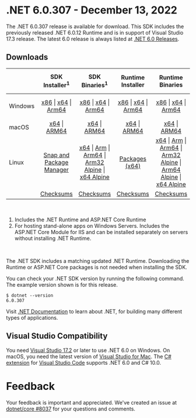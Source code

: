# .NET 6.0.307 - December 13, 2022

The .NET 6.0.307 release is available for download. This SDK includes the previously released .NET 6.0.12 Runtime and is in support of Visual Studio 17.3 release. The latest 6.0 release is always listed at [.NET 6.0 Releases](../README.md).

## Downloads

|           | SDK Installer<sup>1</sup>                        | SDK Binaries<sup>1</sup>                 | Runtime Installer                                        | Runtime Binaries                                 | ASP.NET Core Runtime           |Windows Desktop Runtime          |
| --------- | :------------------------------------------:     | :----------------------:                 | :---------------------------:                            | :-------------------------:                      | :-----------------:            | :-----------------:            |
| Windows   | [x86][dotnet-sdk-win-x86.exe] \| [x64][dotnet-sdk-win-x64.exe] \| [Arm64][dotnet-sdk-win-arm64.exe] | [x86][dotnet-sdk-win-x86.zip] \| [x64][dotnet-sdk-win-x64.zip] \|  [Arm64][dotnet-sdk-win-arm64.zip] | [x86][dotnet-runtime-win-x86.exe] \| [x64][dotnet-runtime-win-x64.exe] \| [Arm64][dotnet-runtime-win-arm64.exe] | [x86][dotnet-runtime-win-x86.zip] \| [x64][dotnet-runtime-win-x64.zip] \| [Arm64][dotnet-runtime-win-arm64.zip] | [x86][aspnetcore-runtime-win-x86.exe] \| [x64][aspnetcore-runtime-win-x64.exe] \|<br> [Hosting Bundle][dotnet-hosting-win.exe]<sup>2</sup> | [x86][windowsdesktop-runtime-win-x86.exe] \| [x64][windowsdesktop-runtime-win-x64.exe] \| [Arm64][windowsdesktop-runtime-win-arm64.exe] |
| macOS     | [x64][dotnet-sdk-osx-x64.pkg] \| [ARM64][dotnet-sdk-osx-arm64.pkg] | [x64][dotnet-sdk-osx-x64.tar.gz] \| [ARM64][dotnet-sdk-osx-arm64.tar.gz]  | [x64][dotnet-runtime-osx-x64.pkg] \| [ARM64][dotnet-runtime-osx-arm64.pkg] | [x64][dotnet-runtime-osx-x64.tar.gz] \| [ARM64][dotnet-runtime-osx-arm64.tar.gz]| [x64][aspnetcore-runtime-osx-x64.tar.gz] \| [ARM64][aspnetcore-runtime-osx-arm64.tar.gz] | - |<sup>1</sup>
| Linux     |  [Snap and Package Manager](../install-linux.md)  | [x64][dotnet-sdk-linux-x64.tar.gz] \| [Arm][dotnet-sdk-linux-arm.tar.gz]  \| [Arm64][dotnet-sdk-linux-arm64.tar.gz] \| [Arm32 Alpine][dotnet-sdk-linux-musl-arm.tar.gz]  \| [x64 Alpine][dotnet-sdk-linux-musl-x64.tar.gz] | [Packages (x64)][linux-packages] | [x64][dotnet-runtime-linux-x64.tar.gz] \| [Arm][dotnet-runtime-linux-arm.tar.gz] \| [Arm64][dotnet-runtime-linux-arm64.tar.gz] \| [Arm32 Alpine][dotnet-runtime-linux-musl-arm.tar.gz] \| [Arm64 Alpine][dotnet-runtime-linux-musl-arm64.tar.gz] \| [x64 Alpine][dotnet-runtime-linux-musl-x64.tar.gz]  | [x64][aspnetcore-runtime-linux-x64.tar.gz]<sup>1</sup>  \| [Arm][aspnetcore-runtime-linux-arm.tar.gz]<sup>1</sup> \| [Arm64][aspnetcore-runtime-linux-arm64.tar.gz]<sup>1</sup> \| [x64 Alpine][aspnetcore-runtime-linux-musl-x64.tar.gz] | - | <sup>1</sup> |
|  | [Checksums][checksums-sdk]                             | [Checksums][checksums-sdk]                                      | [Checksums][checksums-runtime]                             | [Checksums][checksums-runtime]  | [Checksums][checksums-runtime]  | [Checksums][checksums-runtime]

</br>

1. Includes the .NET Runtime and ASP.NET Core Runtime
2. For hosting stand-alone apps on Windows Servers. Includes the ASP.NET Core Module for IIS and can be installed separately on servers without installing .NET Runtime.

</br>

The .NET SDK includes a matching updated .NET Runtime. Downloading the Runtime or ASP.NET Core packages is not needed when installing the SDK.

You can check your .NET SDK version by running the following command. The example version shown is for this release.

```console
$ dotnet --version
6.0.307
```
Visit [.NET Documentation](https://docs.microsoft.com/dotnet/core/) to learn about .NET, for building many different types of applications.


## Visual Studio Compatibility

You need [Visual Studio 17.2](https://visualstudio.microsoft.com) or later to use .NET 6.0 on Windows. On macOS, you need the latest version of [Visual Studio for Mac](https://visualstudio.microsoft.com/vs/mac/). The [C# extension](https://code.visualstudio.com/docs/languages/dotnet) for [Visual Studio Code](https://code.visualstudio.com/) supports .NET 6.0 and C# 10.0.
# Feedback

Your feedback is important and appreciated. We've created an issue at [dotnet/core #8037](https://github.com/dotnet/core/issues/8037) for your questions and comments.

[blob-runtime]: https://dotnetcli.blob.core.windows.net/dotnet/Runtime/
[blob-sdk]: https://dotnetcli.blob.core.windows.net/dotnet/Sdk/
[release-notes]: https://github.com/dotnet/core/blob/main/release-notes/6.0/6.0.12/6.0.307.md

[checksums-runtime]: https://dotnetcli.blob.core.windows.net/dotnet/checksums/6.0.12-sha.txt
[checksums-sdk]: https://dotnetcli.blob.core.windows.net/dotnet/checksums/6.0.12-sha.txt

[linux-install]: https://docs.microsoft.com/dotnet/core/install/linux
[linux-setup]: https://github.com/dotnet/core/blob/main/Documentation/linux-setup.md

[dotnet-blog]:  https://devblogs.microsoft.com/dotnet/december-2022-updates/
[aspnet-blog]: https://devblogs.microsoft.com/dotnet/announcing-asp-net-core-in-net-6/
[maui-blog]: https://devblogs.microsoft.com/dotnet/update-on-dotnet-maui/

[linux-packages]: ../install-linux.md



[//]: # ( Runtime 6.0.12)
[dotnet-runtime-linux-arm.tar.gz]: https://download.visualstudio.microsoft.com/download/pr/8cb9b9c2-8eff-4c6c-bc28-f2c5a20b3f2d/1a495fde9c6814ca12e415328298a8c1/dotnet-runtime-6.0.12-linux-arm.tar.gz
[dotnet-runtime-linux-arm64.tar.gz]: https://download.visualstudio.microsoft.com/download/pr/cbcfbaa2-781b-4782-9994-9a9289ca724d/bc2fe2ee1a1842ea6d1151e5e0a410f9/dotnet-runtime-6.0.12-linux-arm64.tar.gz
[dotnet-runtime-linux-musl-arm.tar.gz]: https://download.visualstudio.microsoft.com/download/pr/d2c4250f-d748-4aff-bd0d-59b9834c2d42/6a53987ec268f7947bed69bfc964b2d9/dotnet-runtime-6.0.12-linux-musl-arm.tar.gz
[dotnet-runtime-linux-musl-arm64.tar.gz]: https://download.visualstudio.microsoft.com/download/pr/6ee50fa3-5365-4733-802f-20f4e6c63ce9/8999927e45afba236da064eb164ac40e/dotnet-runtime-6.0.12-linux-musl-arm64.tar.gz
[dotnet-runtime-linux-musl-x64.tar.gz]: https://download.visualstudio.microsoft.com/download/pr/bbbb66d6-7325-4758-bf39-c6b87a248a1f/4134186ccfb37cc2556211bf76ce1385/dotnet-runtime-6.0.12-linux-musl-x64.tar.gz
[dotnet-runtime-linux-x64.tar.gz]: https://download.visualstudio.microsoft.com/download/pr/7d543956-0b80-4c08-910e-c8c388f5fab8/01d45a3686e72f70be51b3f98569c6b1/dotnet-runtime-6.0.12-linux-x64.tar.gz
[dotnet-runtime-osx-arm64.pkg]: https://download.visualstudio.microsoft.com/download/pr/815bebc4-e694-46ef-ac6b-1d286275e6b6/df0373c30489e1a724ee7bf3a86214b7/dotnet-runtime-6.0.12-osx-arm64.pkg
[dotnet-runtime-osx-arm64.tar.gz]: https://download.visualstudio.microsoft.com/download/pr/cd80604d-e51e-49fd-afb1-bb8308948f82/3573da78841bc5a685ec4cc90ed7a1c9/dotnet-runtime-6.0.12-osx-arm64.tar.gz
[dotnet-runtime-osx-x64.pkg]: https://download.visualstudio.microsoft.com/download/pr/41eb399c-86fd-4503-b61b-46848cca6fee/d09fb724e749cd7ba0f0bdd4a0705b19/dotnet-runtime-6.0.12-osx-x64.pkg
[dotnet-runtime-osx-x64.tar.gz]: https://download.visualstudio.microsoft.com/download/pr/f3360067-ac4b-4502-bec7-2dfb0c3c556f/2e75f7eaf320f44fd4103fc7ebd969da/dotnet-runtime-6.0.12-osx-x64.tar.gz
[dotnet-runtime-win-arm64.exe]: https://download.visualstudio.microsoft.com/download/pr/65268652-23cb-4be4-b57d-e638d90db599/1d7f7da5917e07f4b167cbdbe0613e7d/dotnet-runtime-6.0.12-win-arm64.exe
[dotnet-runtime-win-arm64.zip]: https://download.visualstudio.microsoft.com/download/pr/6112ba5a-5a90-4462-a60b-69e95a7acc58/8aa16ce03bbfb7c00d292b16f13d567b/dotnet-runtime-6.0.12-win-arm64.zip
[dotnet-runtime-win-x64.exe]: https://download.visualstudio.microsoft.com/download/pr/a7add606-bf46-4e45-b6c8-3761925968db/3a667c5b368ccd8b8de3c26bdeb21a25/dotnet-runtime-6.0.12-win-x64.exe
[dotnet-runtime-win-x64.zip]: https://download.visualstudio.microsoft.com/download/pr/feac676a-296e-4a71-a6dc-84ab566a5eae/84c4a4a6b51207d7eba92c0f30d4fed8/dotnet-runtime-6.0.12-win-x64.zip
[dotnet-runtime-win-x86.exe]: https://download.visualstudio.microsoft.com/download/pr/31947856-4c76-4330-a0e9-b36e2f088e38/4a7d322dde9a77c607a99d4c47542a97/dotnet-runtime-6.0.12-win-x86.exe
[dotnet-runtime-win-x86.zip]: https://download.visualstudio.microsoft.com/download/pr/cc22d67e-64f1-40ad-80a4-4d41a44e3cc8/65ec55a31ea526fb4be94db58164c1f4/dotnet-runtime-6.0.12-win-x86.zip

[//]: # ( WindowsDesktop 6.0.12)
[windowsdesktop-runtime-win-arm64.exe]: https://download.visualstudio.microsoft.com/download/pr/47562ac8-30a0-4661-9fa3-54964fe97eb8/67916d073e5d04d8aa3058b31c613048/windowsdesktop-runtime-6.0.12-win-arm64.exe
[windowsdesktop-runtime-win-arm64.zip]: https://download.visualstudio.microsoft.com/download/pr/064f8acd-4cf7-4816-b80a-86209e95b9b5/8d40551da616b291951d2f172dbd7891/windowsdesktop-runtime-6.0.12-win-arm64.zip
[windowsdesktop-runtime-win-x64.exe]: https://download.visualstudio.microsoft.com/download/pr/ba2ece7b-686a-4bda-b7d7-8cc3b8964d66/8eee13e44d90345d40c1b262c78aad6a/windowsdesktop-runtime-6.0.12-win-x64.exe
[windowsdesktop-runtime-win-x64.zip]: https://download.visualstudio.microsoft.com/download/pr/2223c3ab-449e-4260-a28f-0500b4a5150a/784e629eee659307b0cc82e60e5a3abd/windowsdesktop-runtime-6.0.12-win-x64.zip
[windowsdesktop-runtime-win-x86.exe]: https://download.visualstudio.microsoft.com/download/pr/b11d3075-2191-4fe9-be05-e880f58d4577/3199263ba5d86952f5521f5e665e63bb/windowsdesktop-runtime-6.0.12-win-x86.exe
[windowsdesktop-runtime-win-x86.zip]: https://download.visualstudio.microsoft.com/download/pr/ca7d714f-5086-4d5f-856f-f76ff55817d3/605bae0a3e3c9e5d9a1930af7a64719a/windowsdesktop-runtime-6.0.12-win-x86.zip

[//]: # ( ASP 6.0.12)
[aspnetcore-runtime-linux-arm.tar.gz]: https://download.visualstudio.microsoft.com/download/pr/57b2bdaf-8455-4b1a-b25b-5950c950bd38/471d6de036e6f367f3a4aae5252d885a/aspnetcore-runtime-6.0.12-linux-arm.tar.gz
[aspnetcore-runtime-linux-arm64.tar.gz]: https://download.visualstudio.microsoft.com/download/pr/8072e219-57e4-48c3-b138-2b4067844ab2/b0712ad06fd0740963bf4ba2eff7f5ea/aspnetcore-runtime-6.0.12-linux-arm64.tar.gz
[aspnetcore-runtime-linux-musl-arm.tar.gz]: https://download.visualstudio.microsoft.com/download/pr/862efa8f-1ff3-491f-87b6-d00bf522e994/5f9c18b3c55881fbc238413928d6b4e5/aspnetcore-runtime-6.0.12-linux-musl-arm.tar.gz
[aspnetcore-runtime-linux-musl-arm64.tar.gz]: https://download.visualstudio.microsoft.com/download/pr/78fed30b-069b-4225-bae4-c26169ae0617/a162f2d1ebdeb6f3987f050020f4a7e8/aspnetcore-runtime-6.0.12-linux-musl-arm64.tar.gz
[aspnetcore-runtime-linux-musl-x64.tar.gz]: https://download.visualstudio.microsoft.com/download/pr/40ff372d-40dc-4023-a67f-7fa4e9727e74/8d7c35f2115e07a0716bab279fd992be/aspnetcore-runtime-6.0.12-linux-musl-x64.tar.gz
[aspnetcore-runtime-linux-x64.tar.gz]: https://download.visualstudio.microsoft.com/download/pr/4ba0f30d-0a77-4997-8d8d-1b113d60253b/5caeeb07572b0b6a26f2a82f7a4eb31d/aspnetcore-runtime-6.0.12-linux-x64.tar.gz
[aspnetcore-runtime-osx-arm64.tar.gz]: https://download.visualstudio.microsoft.com/download/pr/3017c51f-1a99-489a-86cd-c9131e3094d8/9cc88c5635de1699fbdf0ed58fb8e905/aspnetcore-runtime-6.0.12-osx-arm64.tar.gz
[aspnetcore-runtime-osx-x64.tar.gz]: https://download.visualstudio.microsoft.com/download/pr/381ec2d0-bcbb-4e2f-8d47-725bbf10f90b/bb582674ac6e1a35760e873358cef8a2/aspnetcore-runtime-6.0.12-osx-x64.tar.gz
[aspnetcore-runtime-win-arm64.zip]: https://download.visualstudio.microsoft.com/download/pr/bf9d9263-b287-46ac-bb27-6606a480c1eb/69c554db49792465e04daf37053e2bcc/aspnetcore-runtime-6.0.12-win-arm64.zip
[aspnetcore-runtime-win-x64.exe]: https://download.visualstudio.microsoft.com/download/pr/9e94fe1b-188a-4880-9e40-2cbb1fd98afc/84671c89295704cff726b014a502e188/aspnetcore-runtime-6.0.12-win-x64.exe
[aspnetcore-runtime-win-x64.zip]: https://download.visualstudio.microsoft.com/download/pr/6f7b904e-0c02-4904-8c2d-42752767f4c8/34b82755e7c93bdbf518363eabdd5029/aspnetcore-runtime-6.0.12-win-x64.zip
[aspnetcore-runtime-win-x86.exe]: https://download.visualstudio.microsoft.com/download/pr/81a5aa70-b439-46f3-8eaa-967f25034540/f4819aa6f648c279547406bd672473ed/aspnetcore-runtime-6.0.12-win-x86.exe
[aspnetcore-runtime-win-x86.zip]: https://download.visualstudio.microsoft.com/download/pr/bfd8af0d-a0af-4ad8-8c86-861a6841fc57/153709ee9e7f6a620b1765f4ff5541da/aspnetcore-runtime-6.0.12-win-x86.zip
[dotnet-hosting-win.exe]: https://download.visualstudio.microsoft.com/download/pr/cab723a6-dc1f-4b3a-8675-34dc84a21306/1ee69c32da9ba78d80d65f9c067c4f68/dotnet-hosting-6.0.12-win.exe

[//]: # ( SDK 6.0.307)
[dotnet-sdk-linux-arm.tar.gz]: https://download.visualstudio.microsoft.com/download/pr/1568da81-523f-4fc8-ad83-a94e4d4ec255/21967cae686ceef3d0c93537cb648943/dotnet-sdk-6.0.307-linux-arm.tar.gz
[dotnet-sdk-linux-arm64.tar.gz]: https://download.visualstudio.microsoft.com/download/pr/40fe8d04-7c87-487d-a231-071989e9e4ff/9fc379bd253847093365ab71e8199c9a/dotnet-sdk-6.0.307-linux-arm64.tar.gz
[dotnet-sdk-linux-musl-arm.tar.gz]: https://download.visualstudio.microsoft.com/download/pr/8f38a99e-cc40-449a-98a7-e70e5c85ab71/b266d5445f117d7c9a65bff5d9b91ef8/dotnet-sdk-6.0.307-linux-musl-arm.tar.gz
[dotnet-sdk-linux-musl-arm64.tar.gz]: https://download.visualstudio.microsoft.com/download/pr/73e7db53-eb6c-4f0e-ae6e-5dec98573419/410cfe08d309f496f16970a2cb0d5a04/dotnet-sdk-6.0.307-linux-musl-arm64.tar.gz
[dotnet-sdk-linux-musl-x64.tar.gz]: https://download.visualstudio.microsoft.com/download/pr/fb1d0109-e7d6-4401-8cf4-22a5dfb81374/85cbd87a96687eb8104c4da5aadaf335/dotnet-sdk-6.0.307-linux-musl-x64.tar.gz
[dotnet-sdk-linux-x64.tar.gz]: https://download.visualstudio.microsoft.com/download/pr/f30cd701-e2ba-4f0b-9367-4cde7bfe640e/eb641128cd1c734d62818b25a94f2ccc/dotnet-sdk-6.0.307-linux-x64.tar.gz
[dotnet-sdk-osx-arm64.pkg]: https://download.visualstudio.microsoft.com/download/pr/148da8eb-7f75-4035-b18e-d3ac57acaaf4/f9d079c09f17ce671ba762a2161c51ed/dotnet-sdk-6.0.307-osx-arm64.pkg
[dotnet-sdk-osx-arm64.tar.gz]: https://download.visualstudio.microsoft.com/download/pr/e9441067-016d-44b8-9aee-fb4ee5f926e8/de8256251b886826d8f1632cb6e8f054/dotnet-sdk-6.0.307-osx-arm64.tar.gz
[dotnet-sdk-osx-x64.pkg]: https://download.visualstudio.microsoft.com/download/pr/971589ae-532a-4743-bf01-913d936b34f8/81a0e8f5517bfea90e40280008ca67ed/dotnet-sdk-6.0.307-osx-x64.pkg
[dotnet-sdk-osx-x64.tar.gz]: https://download.visualstudio.microsoft.com/download/pr/3c173d52-2ba3-4f6d-a60a-9e1ada8cc005/7793028376856a6298a341943c940dbd/dotnet-sdk-6.0.307-osx-x64.tar.gz
[dotnet-sdk-win-arm64.exe]: https://download.visualstudio.microsoft.com/download/pr/9671bd73-6d52-4911-a57b-d6dac401a308/5a6eb2fdd8180da05190f6d69af24015/dotnet-sdk-6.0.307-win-arm64.exe
[dotnet-sdk-win-arm64.zip]: https://download.visualstudio.microsoft.com/download/pr/81d9eaa8-f0b5-4947-a74d-0330bcc90bab/680ffdceb2699bc049024ef5f9492ede/dotnet-sdk-6.0.307-win-arm64.zip
[dotnet-sdk-win-x64.exe]: https://download.visualstudio.microsoft.com/download/pr/5f98457b-b8a2-4db5-8c6f-f5b1775893b8/2e151a8491ef4f1aa5d3a721bca35778/dotnet-sdk-6.0.307-win-x64.exe
[dotnet-sdk-win-x64.zip]: https://download.visualstudio.microsoft.com/download/pr/717b2ee4-a709-40af-89b6-f5ae74f5d30b/aa0a0797aefe006b82985ff7dd0495f4/dotnet-sdk-6.0.307-win-x64.zip
[dotnet-sdk-win-x86.exe]: https://download.visualstudio.microsoft.com/download/pr/6c55554d-3324-41ed-8635-6052dd8d60dc/677185b27d231fb2649be5f10860b683/dotnet-sdk-6.0.307-win-x86.exe
[dotnet-sdk-win-x86.zip]: https://download.visualstudio.microsoft.com/download/pr/9ebac319-41c3-44f6-975a-11622b4122b7/85139f94527c1912536f88f220d6d65b/dotnet-sdk-6.0.307-win-x86.zip